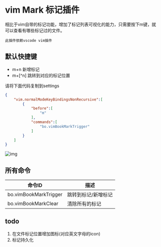 #  vim Mark 标记插件

相比于vim自带的标记功能，增加了标记列表可视化的能力，只需要按下m键，就可以查看有哪些标记过的文件。


`此插件依赖vscode vim插件`

##  默认快捷键

- m+n 新增标记
- m+[^n] 跳转到对应的标记位置


请将下面代码复制到settings
```json
{
    "vim.normalModeKeyBindingsNonRecursive":[
        {
            "before":[
                "m"
            ],
            "commands":[
                "bo.vimBookMarkTrigger"
            ]
        }
    ]
}
```

![ img ](./src/source/showme.gif)


## 所有命令

命令ID |  描述
-----------|----
bo.vimBookMarkTrigger | 跳转到标记/新增标记
bo.vimBookMarkClear | 清除所有的标记

## todo

1. 在文件标记位置增加图标(对应英文字母的icon)
2. 标记持久化
